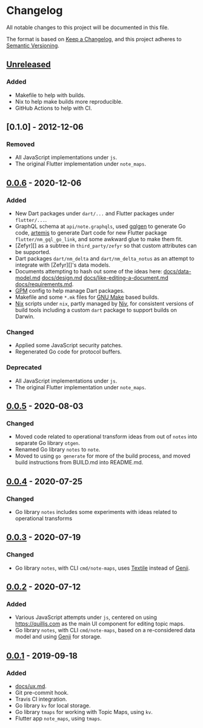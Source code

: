 # Changelog

All notable changes to this project will be documented in this file.

The format is based on [Keep a Changelog](https://keepachangelog.com/en/1.0.0/),
and this project adheres to [Semantic Versioning](https://semver.org/spec/v2.0.0.html).

## [Unreleased]

### Added

- Makefile to help with builds.
- Nix to help make builds more reproducible.
- GitHub Actions to help with CI.

## [0.1.0] - 2012-12-06

### Removed

- All JavaScript implementations under `js`.
- The original Flutter implementation under `note_maps`.

## [0.0.6] - 2020-12-06

### Added

- New Dart packages under `dart/...` and Flutter packages under `flutter/...`.
- GraphQL schema at `api/note.graphqls`, used [gqlgen][] to generate Go code,
  [artemis][] to generate Dart code for new Flutter package
  `flutter/nm_gql_go_link`, and some awkward glue to make them fit.
- [Zefyr][] as a subtree in `third_party/zefyr` so that custom
  attributes can be supported.
- Dart packages `dart/nm_delta` and `dart/nm_delta_notus` as an attempt to integrate with [Zefyr][]'s data models.
- Documents attempting to hash out some of the ideas here: [docs/data-model.md](docs/data-model.md)
  [docs/design.md](docs/design.md)
  [docs/like-editing-a-document.md](docs/like-editing-a-document.md)
  [docs/requirements.md](docs/requirements.md).
- [GPM][] config to help manage Dart packages.
- Makefile and some `*.mk` files for [GNU Make][] based builds.
- [Nix][] scripts under `nix`, partly managed by [Niv][], for consistent
  versions of build tools including a custom `dart` package to support builds on Darwin.

[artemis]: https://pub.dev/packages/artemis
[gqlgen]: https://github.com/99designs/gqlgen
[GNU Make]: https://www.gnu.org/software/make/
[Niv]: https://github.com/nmattia/niv
[Nix]: https://nix.dev/
[GPM]: https://pub.dev/packages/gpm

### Changed

- Applied some JavaScript security patches.
- Regenerated Go code for protocol buffers.

### Deprecated

- All JavaScript implementations under `js`.
- The original Flutter implementation under `note_maps`.

## [0.0.5] - 2020-08-03

### Changed

- Moved code related to operational transform ideas from out of `notes` into
  separate Go library `otgen`.
- Renamed Go library `notes` to `note`.
- Moved to using `go generate` for more of the build process, and moved build
  instructions from BUILD.md into README.md.

## [0.0.4] - 2020-07-25

### Changed

- Go library `notes` includes some experiments with ideas related to
  operational transforms

## [0.0.3] - 2020-07-19

### Changed

- Go library `notes`, with CLI `cmd/note-maps`, uses [Textile][] instead of
  [Genji][].

[Textile]: https://github.com/textileio/go-threads/

## [0.0.2] - 2020-07-12

### Added

- Various JavaScript attempts under `js`, centered on using https://quilljs.com
  as the main UI component for editing topic maps.
- Go library `notes`, with CLI `cmd/note-maps`, based on a re-considered data
  model and using [Genji][] for storage.

[Genji]: https://github.com/genjidb/genji

## [0.0.1] - 2019-09-18

### Added

- [docs/ux.md](docs/ux.md).
- Git pre-commit hook.
- Travis CI integration.
- Go library `kv` for local storage.
- Go library `tmaps` for working with Topic Maps, using `kv`.
- Flutter app `note_maps`, using `tmaps`.

[Unreleased]: https://github.com/google/note-maps/compare/v0.1.0...HEAD
[0.0.6]: https://github.com/google/note-maps/compare/v0.0.6...v0.1.0
[0.0.6]: https://github.com/google/note-maps/compare/v0.0.5...v0.0.6
[0.0.5]: https://github.com/google/note-maps/compare/v0.0.4...v0.0.5
[0.0.4]: https://github.com/google/note-maps/compare/v0.0.3...v0.0.4
[0.0.3]: https://github.com/google/note-maps/compare/v0.0.2...v0.0.3
[0.0.2]: https://github.com/google/note-maps/compare/v0.0.1...v0.0.2
[0.0.1]: https://github.com/google/note-maps/releases/tag/v0.0.1
